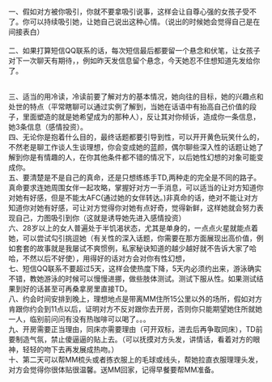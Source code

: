 <br/>一、假如对方被你吸引，你就不要拿吸引说事，这样会让自尊心强的女孩子受不了。你可以持续吸引她，让她自己说出这种心情。（说出的时候她会觉得自己是在间接表白）
<br/>
<br/>二、如果打算短信QQ联系的话，每次短信最后都要留一个悬念和伏笔，让女孩子对下一次聊天有期待，，例如昨天发信息留个悬念，今天她忍不住想知道先发给你了。<br/>

<br/>三、适当的用冷读，冷读前要了解对方的基本情况，她向往的目标，她的兴趣点和处世的特点（平常瞎聊可以通过实例了解到，当她在话语中有抬高自己价值的段子，里面塑造的就是她希望成为的那种人），反让其对你倾诉，造成你一条信息，她3条信息（感情投资）。
<br/>四、无论你是抱着什么目的，最终话题都要引导到性，可以开开黄色玩笑什么的，不然老是聊工作谈人生谈理想，你会变成她的蓝颜，偶尔聊些深入性的话题让她了解到你是有情趣的人，在你其他条件都不错的情况下，以后她性幻想的对象可能变成你。
<br/>五、要清楚是不是自己的真命，还是只想练练手TD,两种走的完全是不同的路子。真命要求连她周围女伴一起攻略，掌握好对方一手消息，可以适当的让对方知道你对她有好感，但是不能太AFC(通过她的女伴转达。)非真命的话，绝对不能让对方知道你对她有好感，可让对方觉得你对她有点好奇，觉得新鲜，这样她就会努力表现自己，力图吸引到你（这就是诱导她先进入感情投资）
<br/>六、28岁以上的女人普遍处于半饥渴状态，尤其是单身的，一点点火星就能点着她，可以尝试勾引挑逗她（有关性的深入话题，你需要在那方面展现出高价值，例如套套的故事就是我屡试不爽惯例，私家秘诀知道的越少越好就不告诉大家了哈哈，不然以后不好使），用得好的话对方会对你有性幻想，
<br/>七、短信QQ联系不要超过5天，这样会使热度下降，5天内必须约出来，游泳确实不错，教她游泳的时候可以慢慢进挪，做些肢体测试。测试下服从性。如果测试结果到好的话甚至可再桑拿房里直接TD。
<br/>八、约会时间安排到晚上，理想地点是带离MM住所15公里以外的场所，假如对方肯跟你约会到11点以后，证明对方不反对跟你去开房，否则你只能期望她住所就她一人，临别前问问有没有热咖啡可以喝了。。。
<br/>九、开房需要正当理由，同床亦需要理由（可开双标，进去后再争取同床），TD前要制造气氛，禁止傻逼逼的贴上去。（可以抚摸对方头发，讲情话，看着对方的眼神，轻轻的吻下去再发展成热吻。）
<br/>十、第二天可以帮MM梳头或者拣衣服上的毛球或线头，帮她拉直衣服理理头发，对方会觉得你很体贴很温馨。送MM回家，记得早餐要帮MM准备。
